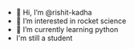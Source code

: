 - 👋 Hi, I’m @rishit-kadha
- 👀 I’m interested in rocket science
- 🌱 I’m currently learning python
-  I'm still a student

<!---
rishit-kadha/rishit-kadha is a ✨ special ✨ repository because its `README.md` (this file) appears on your GitHub profile.
You can click the Preview link to take a look at your changes.
--->
